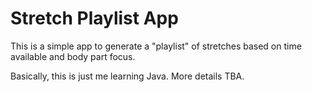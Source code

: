 # Stretch Playlist App

This is a simple app to generate a "playlist" of stretches based on time available and body part focus.

Basically, this is just me learning Java. More details TBA.
